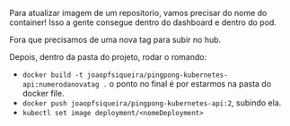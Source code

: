 
Para atualizar imagem de um repositorio, vamos precisar do nome do container! Isso a gente consegue dentro do dashboard e dentro do pod.

Fora que precisamos de uma nova tag para subir no hub.

Depois, dentro da pasta do projeto, rodar o romando:

- `docker build -t joaopfsiqueira/pingpong-kubernetes-api:numerodanovatag .` o ponto no final é por estarmos na pasta do docker file.
- `docker push joaopfsiqueira/pingpong-kubernetes-api:2`, subindo ela.
- `kubectl set image deployment/<nomeDeployment>`